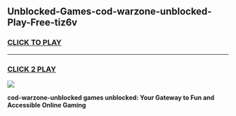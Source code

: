 
## Unblocked-Games-cod-warzone-unblocked-Play-Free-tiz6v
<h3>
<a href="https://premium76.site?title=cod-warzone-unblocked&ref=10A">CLICK TO PLAY</a></h3>
<hr>

<h3>
<a href="https://premium76.site?title=cod-warzone-unblocked&ref=10A">CLICK 2 PLAY</a>
  
</h3>

<a href="https://premium76.site?title=cod-warzone-unblocked&ref=10A"><img src="https://clearcache.store/games.png"></a>


**cod-warzone-unblocked games unblocked: Your Gateway to Fun and Accessible Online Gaming**
